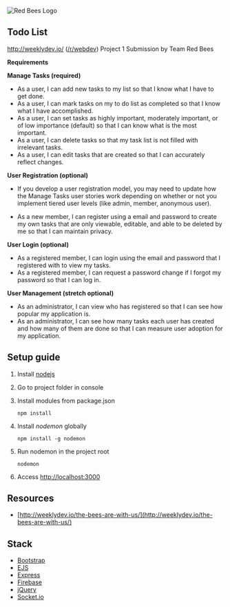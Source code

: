 ![Red Bees Logo](http://weeklydev.io/wp-content/uploads/2016/06/red-bee.png) 

## Todo List

http://weeklydev.io/ ([/r/webdev](https://www.reddit.com/r/webdev)) Project 1 Submission by Team Red Bees

**Requirements**

**Manage Tasks (required)**

* As a user, I can add new tasks to my list so that I know what I have to get done.
* As a user, I can mark tasks on my to do list as completed so that I know what I have accomplished.
* As a user, I can set tasks as highly important, moderately important, or of low importance (default) so that I can know what is the most important.
* As a user, I can delete tasks so that my task list is not filled with irrelevant tasks.
* As a user, I can edit tasks that are created so that I can accurately reflect changes.

**User Registration (optional)**

* If you develop a user registration model, you may need to update how the Manage Tasks user stories work depending on whether or not you implement tiered user levels (like admin, member, anonymous user).

* As a new member, I can register using a email and password to create my own tasks that are only viewable, editable, and able to be deleted by me so that I can maintain privacy.

**User Login (optional)**

* As a registered member, I can login using the email and password that I registered with to view my tasks.
* As a registered member, I can request a password change if I forgot my password so that I can log in.

**User Management (stretch optional)**

* As an administrator, I can view who has registered so that I can see how popular my application is.
* As an administrator, I can see how many tasks each user has created and how many of them are done so that I can measure user adoption for my application.

## Setup guide

1. Install [nodejs](https://nodejs.org/)

1. Go to project folder in console

1. Install modules from package.json

    ```
    npm install
    ```

1. Install *nodemon* globally

    ```
    npm install -g nodemon
    ```

1. Run nodemon in the project root

    ```
    nodemon
    ```

1. Access [http://localhost:3000](http://localhost:3000)

## Resources

* [http://weeklydev.io/the-bees-are-with-us/](http://weeklydev.io/the-bees-are-with-us/)

## Stack

* [Bootstrap](http://getbootstrap.com/)
* [EJS](http://ejs.co/)
* [Express](http://expressjs.com/)
* [Firebase](https://firebase.google.com/)
* [jQuery](https://jquery.com/)
* [Socket.io](http://socket.io/)


